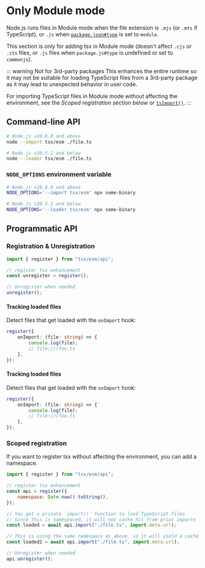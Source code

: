# Only Module mode

Node.js runs files in Module mode when the file extension is `.mjs` (or `.mts` if TypeScript), or `.js` when [`package.json#type`](https://nodejs.org/api/packages.html#type) is set to `module`.

This section is only for adding tsx in Module mode (doesn't affect `.cjs` or `.cts` files, or `.js` files when `package.js#type` is undefined or set to `commonjs`).

::: warning Not for 3rd-party packages
This enhances the entire runtime so it may not be suitable for loading TypeScript files from a 3rd-party package as it may lead to unexpected behavior in user code.

For importing TypeScript files in Module mode without affecting the environment, see the _Scoped registration_ section below or [`tsImport()`](/node/ts-import).
:::

## Command-line API

```sh
# Node.js v20.6.0 and above
node --import tsx/esm ./file.ts

# Node.js v20.5.1 and below
node --loader tsx/esm ./file.ts
```

### `NODE_OPTIONS` environment variable

```sh
# Node.js v20.6.0 and above
NODE_OPTIONS='--import tsx/esm' npx some-binary

# Node.js v20.5.1 and below
NODE_OPTIONS='--loader tsx/esm' npx some-binary
```

## Programmatic API

### Registration & Unregistration

```js
import { register } from "tsx/esm/api";

// register tsx enhancement
const unregister = register();

// Unregister when needed
unregister();
```

#### Tracking loaded files

Detect files that get loaded with the `onImport` hook:

```ts
register({
	onImport: (file: string) => {
		console.log(file);
		// file:///foo.ts
	},
});
```

#### Tracking loaded files

Detect files that get loaded with the `onImport` hook:

```ts
register({
	onImport: (file: string) => {
		console.log(file);
		// file:///foo.ts
	},
});
```

### Scoped registration

If you want to register tsx without affecting the environment, you can add a namespace.

```js
import { register } from "tsx/esm/api";

// register tsx enhancement
const api = register({
	namespace: Date.now().toString(),
});

// You get a private `import()` function to load TypeScript files
// Since this is namespaced, it will not cache hit from prior imports
const loaded = await api.import("./file.ts", import.meta.url);

// This is using the same namespace as above, so it will yield a cache hit
const loaded2 = await api.import("./file.ts", import.meta.url);

// Unregister when needed
api.unregister();
```
